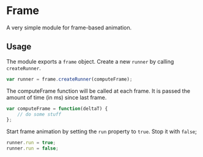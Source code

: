 Frame
=====

A very simple module for frame-based animation.

Usage
-----

The module exports a `frame` object. Create a new `runner` by calling `createRunner`.

```js
var runner = frame.createRunner(computeFrame);
```

The computeFrame function will be called at each frame. It is passed the amount of time (in ms) since last frame.

```js
var computeFrame = function(deltaT) {
    // do some stuff
};
```

Start frame animation by setting the `run` property to `true`. Stop it with `false`;

```js
runner.run = true;
runner.run = false;
```


